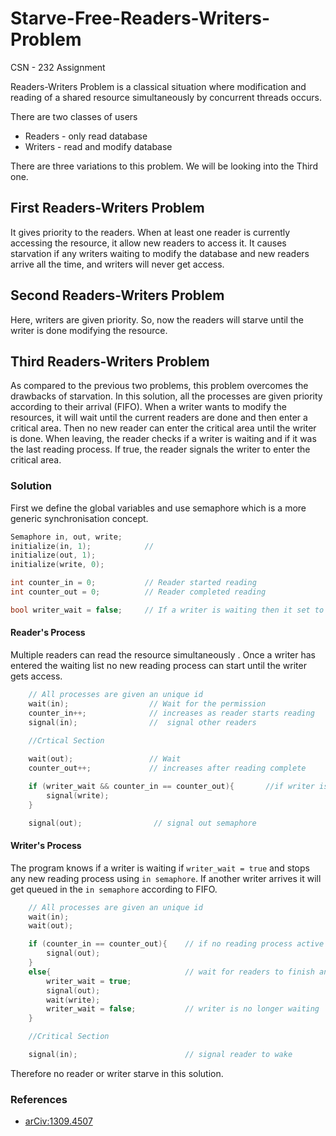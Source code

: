 # Starve-Free-Readers-Writers-Problem
CSN - 232 Assignment 

Readers-Writers Problem is a classical situation where modification and reading of a shared resource simultaneously by concurrent threads occurs. 

There are two classes of users
- Readers - only read database
- Writers - read and modify database

There are three variations to this problem. We will be looking into the Third one.
## First Readers-Writers Problem
It gives  priority to the readers. When at least one reader is currently accessing the resource, it allow new readers to access it. It causes starvation if any writers waiting to modify the database and new readers arrive all the time, and writers will never get access. 

## Second Readers-Writers Problem
Here, writers are given priority. So, now the readers will starve until the writer is done modifying the resource.

## Third Readers-Writers Problem
As compared to the previous two problems, this problem overcomes the drawbacks of starvation. In this solution, all the processes are given priority according to their arrival (FIFO). When a writer wants to modify the resources, it will wait until the current readers are done and then enter a critical area. Then no new reader can enter the critical area until the writer is done. When leaving, the reader checks if a writer is waiting and if it was the last reading process. If true, the reader signals the writer to enter the critical area.


### Solution

First we define the global variables and use semaphore which is a more generic synchronisation concept.

```cpp
Semaphore in, out, write;
initialize(in, 1);            //
initialize(out, 1);
initialize(write, 0);

int counter_in = 0;           // Reader started reading
int counter_out = 0;          // Reader completed reading

bool writer_wait = false;     // If a writer is waiting then it set to true
```

#### Reader's Process

Multiple readers can read the resource simultaneously . 
Once a writer has entered the waiting list no new reading process can start until the writer gets access.

```cpp
    // All processes are given an unique id
    wait(in);                  // Wait for the permission
    counter_in++;              // increases as reader starts reading
    signal(in);                //  signal other readers 

    //Crtical Section
    
    wait(out);                 // Wait 
    counter_out++;             // increases after reading complete

    if (writer_wait && counter_in == counter_out){       //if writer is waiting and this was the last reafer then signal write semaphore
        signal(write);
    }

    signal(out);                // signal out semaphore
```

#### Writer's Process

The program knows if a writer is waiting if `writer_wait = true` and stops any new reading process using `in semaphore`. 
If another writer arrives it will get queued in the `in semaphore` according to FIFO. 

```cpp
    // All processes are given an unique id
    wait(in);
    wait(out);

    if (counter_in == counter_out){    // if no reading process active
        signal(out);
    }
    else{                              // wait for readers to finish and indicate that waiting writer is present
        writer_wait = true;
        signal(out);                   
        wait(write);
        writer_wait = false;           // writer is no longer waiting 
    }

    //Critical Section

    signal(in);                        // signal reader to wake                     
```


Therefore no reader or writer starve in this solution. 

### References 
- [arCiv:1309.4507](https://arxiv.org/abs/1309.4507)